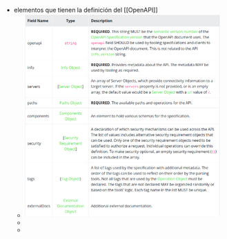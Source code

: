 - elementos que tienen la definición del [[OpenAPI]]
	- ![image.png](../assets/image_1656325955391_0.png)
	-
	-